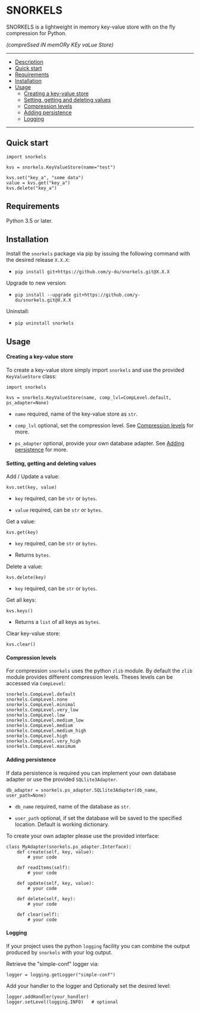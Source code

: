 SNORKELS
=======

SNORKELS is a lightweight in memory key-value store with on the fly compression for Python.

*(compreSsed iN memORy KEy vaLue Store)*

---

+ [Description](#description)
+ [Quick start](#quick-start)
+ [Requirements](#requirements)
+ [Installation](#installation)
+ [Usage](#usage)
    + [Creating a key-value store](#creating-a-key-value-store)
    + [Setting, getting and deleting values](#setting-getting-and-deleting-values)
    + [Compression levels](#compression-levels)
    + [Adding persistence](#adding-persistence)
    + [Logging](#logging)

---


Quick start
---
    import snorkels
    
    kvs = snorkels.KeyValueStore(name="test")
    
    kvs.set("key_a", "some data")
    value = kvs.get("key_a")
    kvs.delete("key_a")


Requirements
----

Python 3.5 or later.


Installation
----

Install the `snorkels` package via pip by issuing the following command with the desired release `X.X.X`: 

- `pip install git+https://github.com/y-du/snorkels.git@X.X.X` 

Upgrade to new version: 

- `pip install --upgrade git+https://github.com/y-du/snorkels.git@X.X.X`

Uninstall: 

- `pip uninstall snorkels`


Usage
----

#### Creating a key-value store

To create a key-value store simply import `snorkels` and use the provided `KeyValueStore` class:
 
    import snorkels
    
    kvs = snorkels.KeyValueStore(name, comp_lvl=CompLevel.default, ps_adapter=None)

- `name` required, name of the key-value store as `str`.

- `comp_lvl` optional, set the compression level. See [Compression levels](#compression-levels) for more.

- `ps_adapter` optional, provide your own database adapter. See [Adding persistence](#adding-persistence) for more.


#### Setting, getting and deleting values

Add / Update a value:

    kvs.set(key, value)

- `key` required, can be `str` or `bytes`.

- `value` required, can be `str` or `bytes`.

Get a value:

    kvs.get(key)

- `key` required, can be `str` or `bytes`.

- Returns `bytes`.

Delete a value:

    kvs.delete(key)

- `key` required, can be `str` or `bytes`.

Get all keys:

    kvs.keys()

- Returns a `list` of all keys as `bytes`.

Clear key-value store:

    kvs.clear()

#### Compression levels

For compression `snorkels` uses the python `zlib` module. By default the `zlib` module provides different compression levels. Theses levels can be accessed via `CompLevel`:

    snorkels.CompLevel.default
    snorkels.CompLevel.none
    snorkels.CompLevel.minimal
    snorkels.CompLevel.very_low
    snorkels.CompLevel.low
    snorkels.CompLevel.medium_low
    snorkels.CompLevel.medium
    snorkels.CompLevel.medium_high
    snorkels.CompLevel.high
    snorkels.CompLevel.very_high
    snorkels.CompLevel.maximum

#### Adding persistence

If data persistence is required you can implement your own database adapter or use the provided `SQLlite3Adapter`.

    db_adapter = snorkels.ps_adapter.SQLlite3Adapter(db_name, user_path=None)
    
- `db_name` required, name of the database as `str`.

- `user_path` optional, if set the database will be saved to the specified location. Default is working dictionary.

To create your own adapter please use the provided interface:

    class MyAdapter(snorkels.ps_adapter.Interface):
        def create(self, key, value):
            # your code

        def readItems(self):
            # your code
    
        def update(self, key, value):
            # your code
    
        def delete(self, key):
            # your code
    
        def clear(self):
            # your code

#### Logging

If your project uses the python `logging` facility you can combine the output produced by `snorkels` with your log output.

Retrieve the "simple-conf" logger via:

    logger = logging.getLogger("simple-conf")

Add your handler to the logger and Optionally set the desired level:

    logger.addHandler(your_handler)
    logger.setLevel(logging.INFO)   # optional
